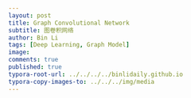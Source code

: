 ```yaml
---
layout: post
title: Graph Convolutional Network
subtitle: 图卷积网络
author: Bin Li
tags: [Deep Learning, Graph Model]
image: 
comments: true
published: true
typora-root-url: ../../../../binlidaily.github.io
typora-copy-images-to: ../../../img/media
---
```


